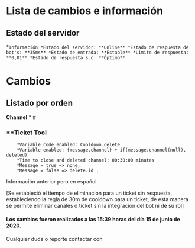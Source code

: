 # Lista de cambios e información 
## **Estado del servidor**
*`Información
    *Estado del servidor: **Online**
    *Estado de respuesta de bot's: **35ms**
    *Estado de entrada: **Estable**
    *Limite de respuesta: **0,01**
    *Estado de respuesta s.c: **Óptimo**`
    
# Cambios 

## Listado por orden
**Channel**
    * #

### **Ticket Tool
        *Variable code enabled: Cooldown delete
        *Variable enabled: {message.channel} + if(message.channel(null), deleted)
        *Time to close and deleted channel: 00:30:00 minutes
        *Message = true => none;
        *Message = false => delete.id ;

Información anterior pero en español

[Se estableció el tiempo de eliminacion para un ticket sin respuesta, estableciendo la regla de 30m de cooldown para un ticket, de esta manera se permite eliminar canales d ticket sin la integración del bot ni de su rol]
            
#### Los cambios fueron realizados a las 15:39 horas del día 15 de junio de 2020.
Cualquier duda o reporte contactar con     